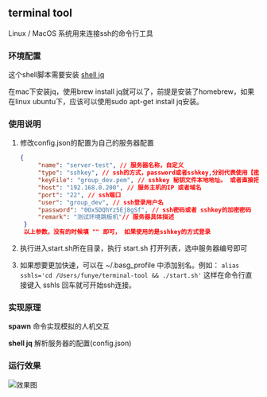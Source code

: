 ## terminal tool

Linux / MacOS 系统用来连接ssh的命令行工具

### 环境配置 
这个shell脚本需要安装 [shell jq](https://www.ibm.com/developerworks/cn/linux/1612_chengg_jq/index.html?ca=drs-&utm_source=tuicool&utm_medium=referral)

在mac下安装jq，使用brew install jq就可以了，前提是安装了homebrew，如果在linux ubuntu下，应该可以使用sudo apt-get install jq安装。

### 使用说明

1. 修改config.json的配置为自己的服务器配置
   ```json
   {
        "name": "server-test", // 服务器名称，自定义
        "type": "sshkey", // ssh的方式，password或者sshkey,分别代表使用【密码连接】和使用【sshkey】连接
        "keyFile": "group_dev.pem", // sshkey 秘钥文件本地地址。 或者直接把秘钥拷贝到和start.sh同文件夹，此处就可直接填文件名
        "host": "192.168.0.200", // 服务主机的IP 或者域名
        "port": "22", // ssh端口
        "user": "group_dev", // ssh登录用户名
        "password": "0Ox5DQhYz5Ej8gSf", // ssh密码或者 sshkey的加密密码
        "remark": "测试环境跳板机"// 服务器具体描述 
    }
    以上参数，没有的时候填 "" 即可， 如果使用的是sshkey的方式登录
    ```

2. 执行进入start.sh所在目录，执行 start.sh 打开列表，选中服务器编号即可
3. 如果想要更加快速，可以在 ~/.basg_profile 中添加别名。例如： `alias sshls='cd /Users/funye/terminal-tool && ./start.sh'` 这样在命令行直接键入 sshls 回车就可开始ssh连接。

### 实现原理

**spawn** 命令实现模拟的人机交互

**shell jq** 解析服务器的配置(config.json) 

### 运行效果

![效果图](1534078859828.jpg)

